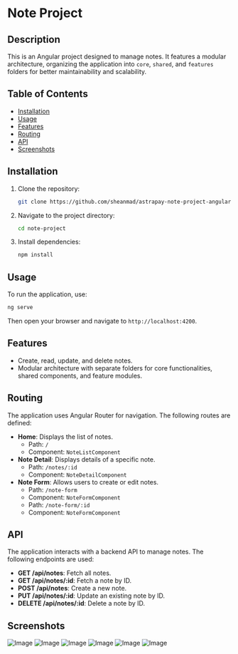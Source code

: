 # Note Project

## Description
This is an Angular project designed to manage notes. It features a modular architecture, organizing the application into `core`, `shared`, and `features` folders for better maintainability and scalability.

## Table of Contents
- [Installation](#installation)
- [Usage](#usage)
- [Features](#features)
- [Routing](#routing)
- [API](#api)
- [Screenshots](#screenshots)

## Installation
1. Clone the repository:
   ```bash
   git clone https://github.com/sheanmad/astrapay-note-project-angular.git
   ```
2. Navigate to the project directory:
   ```bash
   cd note-project
   ```
3. Install dependencies:
   ```bash
   npm install
   ```

## Usage
To run the application, use:
   ```bash
   ng serve
   ```
Then open your browser and navigate to `http://localhost:4200`.

## Features
- Create, read, update, and delete notes.
- Modular architecture with separate folders for core functionalities, shared components, and feature modules.

## Routing
The application uses Angular Router for navigation. The following routes are defined:
- **Home**: Displays the list of notes.
  - Path: `/`
  - Component: `NoteListComponent`
- **Note Detail**: Displays details of a specific note.
  - Path: `/notes/:id`
  - Component: `NoteDetailComponent`
- **Note Form**: Allows users to create or edit notes.
  - Path: `/note-form`
  - Component: `NoteFormComponent`
  - Path: `/note-form/:id`
  - Component: `NoteFormComponent`

## API
The application interacts with a backend API to manage notes. The following endpoints are used:
- **GET /api/notes**: Fetch all notes.
- **GET /api/notes/:id**: Fetch a note by ID.
- **POST /api/notes**: Create a new note.
- **PUT /api/notes/:id**: Update an existing note by ID.
- **DELETE /api/notes/:id**: Delete a note by ID.

## Screenshots
![Image](https://github.com/user-attachments/assets/0396ede8-5570-4c54-bc6e-221095d65802)
![Image](https://github.com/user-attachments/assets/46a010a4-7741-4532-a478-77e9935aaf75)
![Image](https://github.com/user-attachments/assets/8a2157f3-46bb-4ec9-a1b0-0a886a5721c7)
![Image](https://github.com/user-attachments/assets/180cc864-209d-4da0-8e6d-908824b97a57)
![Image](https://github.com/user-attachments/assets/e2c89b9e-3bcd-4b6a-9734-70235570091b)
![Image](https://github.com/user-attachments/assets/0498f936-c483-4c46-ab11-1331c2272701)
